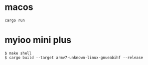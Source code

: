 # macos
```
cargo run
```

# myioo mini plus
```
$ make shell
$ cargo build --target armv7-unknown-linux-gnueabihf --release
```
